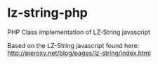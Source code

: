 lz-string-php
=============

PHP Class implementation of LZ-String javascript

Based on the LZ-String javascript found here: http://pieroxy.net/blog/pages/lz-string/index.html

